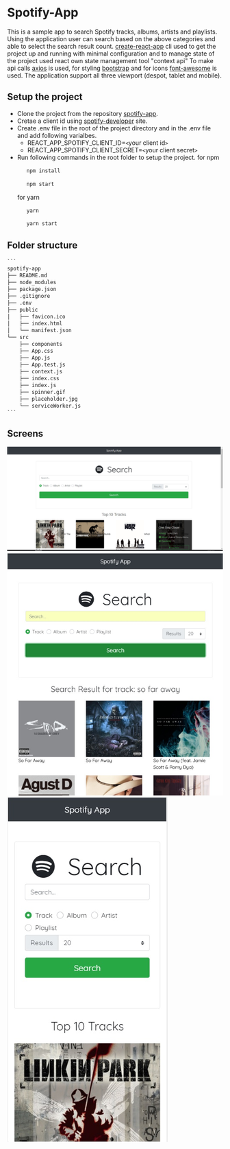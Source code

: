# Spotify-App

This is a sample app to search Spotify tracks, albums, artists and playlists. Using the application user can search based on the above categories and able to select the search result count.
[create-react-app](https://github.com/facebook/create-react-app) cli used to get the project up and running with minimal configuration and to manage state of the project used react own state management tool "context api"
To make api calls [axios](https://github.com/axios/axios) is used, for styling [bootstrap](https://getbootstrap.com/) and for icons [font-awesome](https://fontawesome.com/icons?d=gallery) is used.
The application support all three viewport (despot, tablet and mobile).

## Setup the project

-   Clone the project from the repository [spotify-app](https://github.com/chanarus/spotify-app).
-   Cretae a client id using [spotify-developer](https://developer.spotify.com/dashboard/applications) site.
-   Create .env file in the root of the project directory and in the .env file and add following varialbes.
    -   REACT_APP_SPOTIFY_CLIENT_ID=`<`your client id`>`
    -   REACT_APP_SPOTIFY_CLIENT_SECRET=`<`your client secret`>`
-   Run following commands in the root folder to setup the project.
    for npm
    ```bash
       npm install
    ```
    ```bash
       npm start
    ```
    for yarn
    ```bash
       yarn
    ```
    ```bash
       yarn start
    ```

## Folder structure

    ```
    spotify-app
    ├── README.md
    ├── node_modules
    ├── package.json
    ├── .gitignore
    ├── .env
    ├── public
    │   ├── favicon.ico
    │   ├── index.html
    │   └── manifest.json
    └── src
        ├── components
        ├── App.css
        ├── App.js
        ├── App.test.js
        ├── context.js
        ├── index.css
        ├── index.js
        ├── spinner.gif
        ├── placeholder.jpg
        └── serviceWorker.js
    ```

## Screens

![Desktop](./screenshots/scrn1.jpg)
![Tablet](./screenshots/scrn2.jpg)
![Mobile](./screenshots/scrn3.jpg)
